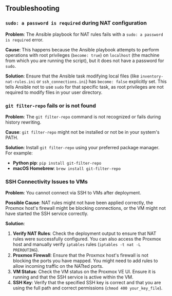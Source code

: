 ##  Troubleshooting

### `sudo: a password is required` during NAT configuration

**Problem**: The Ansible playbook for NAT rules fails with a `sudo: a password is required` error.

**Cause**: This happens because the Ansible playbook attempts to perform operations with root privileges (`become: true`) on `localhost` (the machine from which you are running the script), but it does not have a password for `sudo`.

**Solution**: Ensure that the Ansible task modifying local files (like `inventory-nat-rules.ini` or `ssh_connections.ini`) has `become: false` explicitly set. This tells Ansible not to use `sudo` for that specific task, as root privileges are not required to modify files in your user directory.

### `git filter-repo` fails or is not found

**Problem**: The `git filter-repo` command is not recognized or fails during history rewriting.

**Cause**: `git filter-repo` might not be installed or not be in your system's PATH.

**Solution**: Install `git filter-repo` using your preferred package manager. For example:
-   **Python pip**: `pip install git-filter-repo`
-   **macOS Homebrew**: `brew install git-filter-repo`

### SSH Connectivity Issues to VMs

**Problem**: You cannot connect via SSH to VMs after deployment.

**Possible Cause**: NAT rules might not have been applied correctly, the Proxmox host's firewall might be blocking connections, or the VM might not have started the SSH service correctly.

**Solution**: 
1.  **Verify NAT Rules**: Check the deployment output to ensure that NAT rules were successfully configured. You can also access the Proxmox host and manually verify `iptables` rules (`iptables -t nat -L PREROUTING`).
2.  **Proxmox Firewall**: Ensure that the Proxmox host's firewall is not blocking the ports you have mapped. You might need to add rules to allow incoming traffic on the NATted ports.
3.  **VM Status**: Check the VM status on the Proxmox VE UI. Ensure it is running and that the SSH service is active within the VM.
4.  **SSH Key**: Verify that the specified SSH key is correct and that you are using the full path and correct permissions (`chmod 400 your_key_file`).

